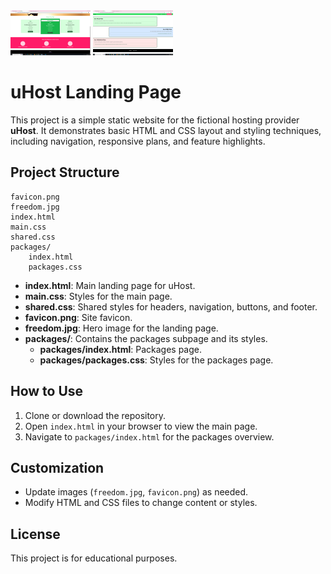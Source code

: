 <img src="images/homePage.png" width="128"/>
<img src="images/packages.png" width="128"/>

# uHost Landing Page

This project is a simple static website for the fictional hosting provider **uHost**. It demonstrates basic HTML and CSS layout and styling techniques, including navigation, responsive plans, and feature highlights.

## Project Structure

```
favicon.png
freedom.jpg
index.html
main.css
shared.css
packages/
    index.html
    packages.css
```

- **index.html**: Main landing page for uHost.
- **main.css**: Styles for the main page.
- **shared.css**: Shared styles for headers, navigation, buttons, and footer.
- **favicon.png**: Site favicon.
- **freedom.jpg**: Hero image for the landing page.
- **packages/**: Contains the packages subpage and its styles.
    - **packages/index.html**: Packages page.
    - **packages/packages.css**: Styles for the packages page.

## How to Use

1. Clone or download the repository.
2. Open `index.html` in your browser to view the main page.
3. Navigate to `packages/index.html` for the packages overview.

## Customization

- Update images (`freedom.jpg`, `favicon.png`) as needed.
- Modify HTML and CSS files to change content or styles.

## License

This project is for educational purposes.